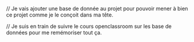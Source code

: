 // Je vais ajouter une base de donnée au projet pour pouvoir mener à bien ce projet comme je le conçoit dans ma tête.


// Je suis en train de suivre le cours openclassroom sur les base de données pour me remémoriser tout ça.